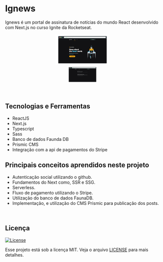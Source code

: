 # Ignews

Ignews é um portal de assinatura de notícias do mundo React desenvolvido com Next.js no curso Ignite da Rocketseat.

<p align="center">
  <img src=".github/ignews.png" width="35%" alt="Ignews"/>

  <br/>

  <img src=".github/posts.png" width="20%" alt="Ignews Posts"/>
</p>

<br/>

## Tecnologias e Ferramentas

- ReactJS
- Next.js
- Typescript
- Sass
- Banco de dados Faunda DB
- Prismic CMS
- Integração com a api de pagamentos do Stripe

## Principais conceitos aprendidos neste projeto

- Autenticação social utilizando o github.
- Fundamentos do Next como, SSR e SSG.
- Serverless.
- Fluxo de pagamento utilizando o Stripe.
- Utilização do banco de dados FaunaDB.
- Implementação, e utilização do CMS Prismic para publicação dos posts.

<br>

## Licença
<a href="https://opensource.org/licenses/MIT">
  <img alt="License" src="https://img.shields.io/badge/license-MIT-04D361?style=flat-square">
</a>

<br>

Esse projeto está sob a licença MIT. Veja o arquivo [LICENSE](/LICENSE) para mais detalhes.
